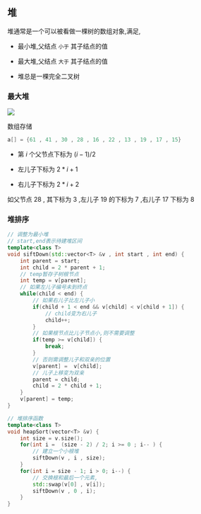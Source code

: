 <!--
 * @Description: 
 * @Version: 1.0
 * @Author: DaLao
 * @Email: dalao_li@163.com
 * @Date: 2021-12-06 21:07:46
 * @LastEditors: DaLao
 * @LastEditTime: 2022-05-10 22:24:34
-->

## 堆


堆通常是一个可以被看做一棵树的数组对象,满足,

- 最小堆,父结点 `小于` 其子结点的值

- 最大堆,父结点 `大于` 其子结点的值

- 堆总是一棵完全二叉树



### 最大堆


![](https://cdn.hurra.ltd/img/2022-4-4-1233.svg)

数组存储

```c
a[] = {61 , 41 , 30 , 28 , 16 , 22 , 13 , 19 , 17 , 15}
```

- 第 $i$ 个父节点下标为 $(i - 1)/2$

- 左儿子下标为 $2 * i + 1$

- 右儿子下标为 $2 * i + 2$

如父节点 $28$ , 其下标为 $3$ ,左儿子 $19$ 的下标为 $7$ ,右儿子 $17$ 下标为 $8$



### 堆排序


```c++
// 调整为最小堆
// start,end表示待建堆区间
template<class T>
void siftDown(std::vector<T> &v , int start , int end) {
    int parent = start;
    int child = 2 * parent + 1;
    // temp暂存子树根节点
    int temp = v[parent];
    // 如果左儿子编号未到终点
    while(child < end) {
        // 如果右儿子比左儿子小
        if(child + 1 < end && v[child] < v[child + 1]) {
            // child变为右儿子
            child++;
        }
        // 如果根节点比儿子节点小,则不需要调整
        if(temp >= v[child]) {
            break;
        }
        // 否则需调整儿子和双亲的位置
        v[parent] =  v[child];
        // 儿子上移变为双亲
        parent = child;
        child = 2 * child + 1;
    }
    v[parent] = temp;
}

// 堆排序函数
template<class T>
void heapSort(vector<T> &v) {
    int size = v.size();
    for(int i =  (size - 2) / 2; i >= 0 ; i-- ) {
        // 建立一个小根堆
        siftDown(v , i , size);
    }
    for(int i = size - 1; i > 0; i--) {
        // 交换根和最后一个元素,
        std::swap(v[0] , v[i]);
        siftDown(v , 0 , i);
    }
}
```